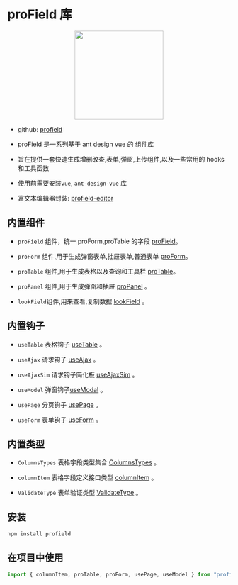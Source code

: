# proField 库

<img src="https://article.biliimg.com/bfs/article/b2fca8e0d573c6c4b23f8dbefc656b3bb845a6f8.png" width="200" style="display: block;margin: 0 auto;">

- github: [profield](https://github.com/ylw1997/profield)

- proField 是一系列基于 ant design vue 的 组件库

- 旨在提供一套快速生成增删改查,表单,弹窗,上传组件,以及一些常用的 hooks 和工具函数

- 使用前需要安装`vue`, `ant-design-vue` 库

- 富文本编辑器封装: [profield-editor](https://www.npmjs.com/package/profield-editor)

## 内置组件

- `proField` 组件，统一 proForm,proTable 的字段 [proField](./proField.md)。

- `proForm` 组件,用于生成弹窗表单,抽屉表单,普通表单 [proForm](./proForm.md)。

- `proTable` 组件,用于生成表格以及查询和工具栏 [proTable](./proTable.md)。

- `proPanel` 组件,用于生成弹窗和抽屉 [proPanel](./proPanel.md) 。

- `lookField`组件,用来查看,复制数据 [lookField](./lookField.md) 。

## 内置钩子

- `useTable` 表格钩子 [useTable](./useTable.md) 。

- `useAjax` 请求钩子 [useAjax](./useAjax.md) 。

- `useAjaxSim` 请求钩子简化板 [useAjaxSim](./useAjax.md#useajaxsim-hook) 。

- `useModel` 弹窗钩子[useModal](./useModel.md) 。

- `usePage` 分页钩子 [usePage](./usePage.md) 。

- `useForm` 表单钩子 [useForm](./useForm.md) 。

## 内置类型

- `ColumnsTypes` 表格字段类型集合 [ColumnsTypes](./types.md#columnstypes) 。

- `columnItem` 表格字段定义接口类型 [columnItem](./types.md#columnitem) 。

- `ValidateType` 表单验证类型 [ValidateType](./types.md#validatetype) 。

## 安装

```bash
npm install profield
```

## 在项目中使用

```js
import { columnItem, proTable, proForm, usePage, useModel } from "profield";
```
